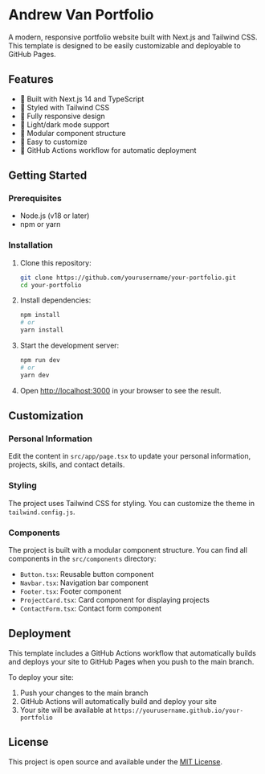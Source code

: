 # Andrew Van Portfolio

A modern, responsive portfolio website built with Next.js and Tailwind CSS. This template is designed to be easily customizable and deployable to GitHub Pages.

## Features

- 🚀 Built with Next.js 14 and TypeScript
- 🎨 Styled with Tailwind CSS
- 📱 Fully responsive design
- 🌙 Light/dark mode support
- 🧩 Modular component structure
- 📝 Easy to customize
- 🔄 GitHub Actions workflow for automatic deployment

## Getting Started

### Prerequisites

- Node.js (v18 or later)
- npm or yarn

### Installation

1. Clone this repository:
   ```bash
   git clone https://github.com/yourusername/your-portfolio.git
   cd your-portfolio
   ```

2. Install dependencies:
   ```bash
   npm install
   # or
   yarn install
   ```

3. Start the development server:
   ```bash
   npm run dev
   # or
   yarn dev
   ```

4. Open [http://localhost:3000](http://localhost:3000) in your browser to see the result.

## Customization

### Personal Information

Edit the content in `src/app/page.tsx` to update your personal information, projects, skills, and contact details.

### Styling

The project uses Tailwind CSS for styling. You can customize the theme in `tailwind.config.js`.

### Components

The project is built with a modular component structure. You can find all components in the `src/components` directory:

- `Button.tsx`: Reusable button component
- `Navbar.tsx`: Navigation bar component
- `Footer.tsx`: Footer component
- `ProjectCard.tsx`: Card component for displaying projects
- `ContactForm.tsx`: Contact form component

## Deployment

This template includes a GitHub Actions workflow that automatically builds and deploys your site to GitHub Pages when you push to the main branch.

To deploy your site:

1. Push your changes to the main branch
2. GitHub Actions will automatically build and deploy your site
3. Your site will be available at `https://yourusername.github.io/your-portfolio`

## License

This project is open source and available under the [MIT License](LICENSE).
